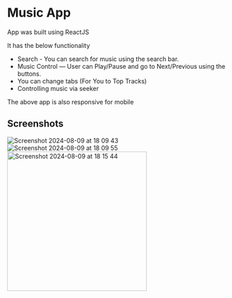 # Music App

App was built using ReactJS

It has the below functionality
* Search - You can search for music using the search bar.
* Music Control — User can Play/Pause and go to Next/Previous using the buttons.
* You can change tabs (For You to Top Tracks)
* Controlling music via seeker

The above app is also responsive for mobile

## Screenshots

![Screenshot 2024-08-09 at 18 09 43](https://github.com/user-attachments/assets/cc9d282e-dffd-4774-b181-e776e22d46ba)
![Screenshot 2024-08-09 at 18 09 55](https://github.com/user-attachments/assets/851467c6-5f25-4b55-b0f4-df891eba7636)
<img width="321" alt="Screenshot 2024-08-09 at 18 15 44" src="https://github.com/user-attachments/assets/b7a55f6d-4a7c-48f1-a31d-5c509c4d5447">
